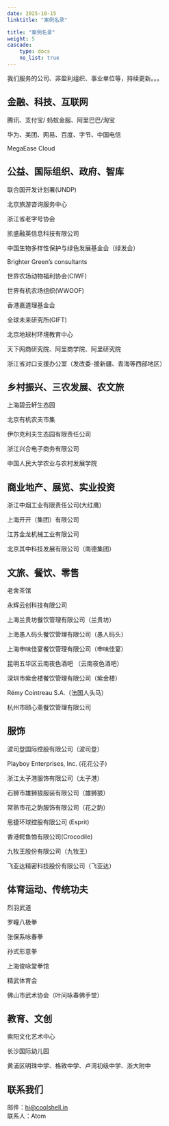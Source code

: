 ```yaml
---
date: 2025-10-15
linktitle: "案例名录"

title: "案例名录"
weight: 5
cascade:
    type: docs
    no_list: true
---
```


我们服务的公司、非盈利组织、事业单位等，持续更新。。。


## 金融、科技、互联网

腾讯、支付宝/ 蚂蚁金服、阿里巴巴/淘宝

华为、美团、网易、百度、字节、中国电信

MegaEase Cloud

## 公益、国际组织、政府、智库

联合国开发计划署(UNDP)

北京旅游咨询服务中心

浙江省老字号协会

凯盛融英信息科技有限公司

中国生物多样性保护与绿色发展基金会（绿发会）

Brighter Green’s consultants

世界农场动物福利协会(CIWF)

世界有机农场组织(WWOOF)

香港嘉道理基金会

全球未来研究所(GIFT)

北京地球村环境教育中心

天下网商研究院、阿里商学院、阿里研究院

浙江省对口支援办公室（发改委-援新疆、青海等西部地区）



## 乡村振兴、三农发展、农文旅

上海碧云轩生态园

北京有机农夫市集

伊尔克利夫生态园有限责任公司

浙江兴合电子商务有限公司

中国人民大学农业与农村发展学院



## 商业地产、展览、实业投资

浙江中烟工业有限责任公司(大红鹰)

上海开开（集团）有限公司

江苏金龙机械工业有限公司

北京其中科技发展有限公司（南德集团）



## 文旅、餐饮、零售

老舍茶馆

永辉云创科技有限公司

上海兰贵坊餐饮管理有限公司（兰贵坊）

上海愚人码头餐饮管理有限公司（愚人码头）

上海申味佳宴餐饮管理有限公司（申味佳宴）

昆明五华区云南夜色酒吧 （云南夜色酒吧）

深圳市紫金楼餐饮管理有限公司（紫金楼）

Rémy Cointreau S.A.（法国人头马）

杭州市颐心斋餐饮管理有限公司

## 服饰

波司登国际控股有限公司（波司登）

Playboy Enterprises, Inc. (花花公子)

浙江太子港服饰有限公司（太子港）

石狮市雄狮狼服装有限公司（雄狮狼）

常熟市花之韵服饰有限公司（花之韵）

思捷环球控股有限公司 (Esprit)

香港鳄鱼恤有限公司(Crocodile)

九牧王股份有限公司（九牧王）

飞亚达精密科技股份有限公司（飞亚达）


## 体育运动、传统功夫

烈羽武道

罗疃八极拳

张保系咏春拳

孙式形意拳

上海俊咏堂拳馆

精武体育会

佛山市武术协会（叶问咏春佛手堂）


## 教育、文创

紫阳文化艺术中心

长沙国际幼儿园

黄浦区明珠中学、格致中学、卢湾初级中学、浙大附中


## 联系我们
  
邮件：hi@coolshell.in   
联系人：Atom
